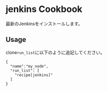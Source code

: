 jenkins Cookbook
================

最新のJenkinsをインストールします。

Usage
-----

clone`run_list`に以下のように追記してください。

	{
	  "name":"my_node",
	  "run_list": [
	    "recipe[jenkins]"
	  ]
	}

